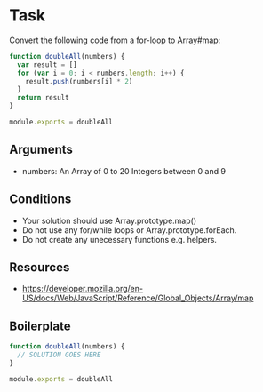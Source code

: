 # Task

Convert the following code from a for-loop to Array#map:

```js
function doubleAll(numbers) {
  var result = []
  for (var i = 0; i < numbers.length; i++) {
    result.push(numbers[i] * 2)
  }
  return result
}

module.exports = doubleAll
```

## Arguments

* numbers: An Array of 0 to 20 Integers between 0 and 9

## Conditions

* Your solution should use Array.prototype.map()
* Do not use any for/while loops or Array.prototype.forEach.
* Do not create any unecessary functions e.g. helpers.

## Resources

* https://developer.mozilla.org/en-US/docs/Web/JavaScript/Reference/Global_Objects/Array/map

## Boilerplate

```js
function doubleAll(numbers) {
  // SOLUTION GOES HERE
}

module.exports = doubleAll
```

